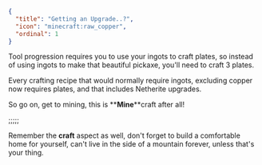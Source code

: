 ```json
{
  "title": "Getting an Upgrade..?",
  "icon": "minecraft:raw_copper",
  "ordinal": 1
}
```

Tool progression requires you to use your ingots to craft plates, so instead of using ingots to make that beautiful pickaxe, you'll need to craft 3 plates.

Every crafting recipe that would normally require ingots, excluding copper now requires plates, and that includes Netherite upgrades.

So go on, get to mining, this is **__Mine__**craft after all!

;;;;;

Remember the **__craft__** aspect as well, don't forget to build a comfortable home for yourself, can't live in the side of a mountain forever, unless that's your thing.